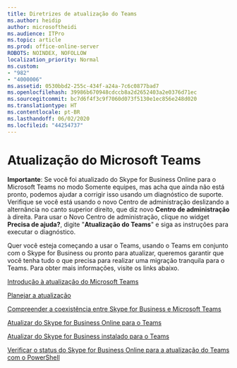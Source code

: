 ```yaml
---
title: Diretrizes de atualização do Teams
ms.author: heidip
author: microsoftheidi
ms.audience: ITPro
ms.topic: article
ms.prod: office-online-server
ROBOTS: NOINDEX, NOFOLLOW
localization_priority: Normal
ms.custom:
- "982"
- "4000006"
ms.assetid: 0530bbd2-255c-434f-a24a-7c6c0877bad7
ms.openlocfilehash: 39986b670948cdccb8a2d2652403a2e0376d71ec
ms.sourcegitcommit: bc7d6f4f3c9f7060d073f5130e1ec856e248d020
ms.translationtype: HT
ms.contentlocale: pt-BR
ms.lasthandoff: 06/02/2020
ms.locfileid: "44254737"
---
```

# <a name="microsoft-teams-upgrade"></a>Atualização do Microsoft Teams

**Importante**: Se você foi atualizado do Skype for Business Online para o Microsoft Teams no modo Somente equipes, mas acha que ainda não está pronto, podemos ajudar a corrigir isso usando um diagnóstico de suporte. Verifique se você está usando o novo Centro de administração deslizando a alternância no canto superior direito, que diz novo **Centro de administração** à direita. Para usar o Novo Centro de administração, clique no widget **Precisa de ajuda?**, digite "**Atualização do Teams**" e siga as instruções para executar o diagnóstico.

Quer você esteja começando a usar o Teams, usando o Teams em conjunto com o Skype for Business ou pronto para atualizar, queremos garantir que você tenha tudo o que precisa para realizar uma migração tranquila para o Teams. Para obter mais informações, visite os links abaixo.

[Introdução à atualização do Microsoft Teams](https://docs.microsoft.com/MicrosoftTeams/upgrade-start-here)

[Planejar a atualização](https://docs.microsoft.com/MicrosoftTeams/upgrade-plan-journey)

[Compreender a coexistência entre Skype for Business e Microsoft Teams](https://docs.microsoft.com/MicrosoftTeams/teams-and-skypeforbusiness-coexistence-and-interoperability)

[Atualizar do Skype for Business Online para o Teams](https://docs.microsoft.com/MicrosoftTeams/upgrade-to-teams-execute-skypeforbusinessonline)

[Atualizar do Skype for Business instalado para o Teams](https://docs.microsoft.com/MicrosoftTeams/upgrade-to-teams-execute-skypeforbusinesshybridonprem)
 
[Verificar o status do Skype for Business Online para a atualização do Teams com o PowerShell](https://docs.microsoft.com/powershell/module/skype/get-csteamsupgradestatus?view=skype-ps)